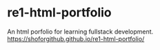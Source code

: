 # re1-html-portfolio
An html porfolio for learning fullstack development.
https://shoforgithub.github.io/re1-html-portfolio/
